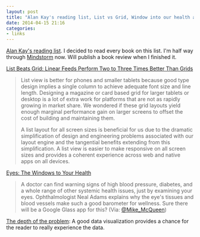 ```yaml
---
layout: post
title: "Alan Kay's reading list, List vs Grid, Window into our health and Experience the data"
date: 2014-04-15 21:16
categories: 
- links
---
```


[Alan Kay's reading
list](http://www.squeakland.org/resources/books/readingList.jsp). I decided to
read every book on this list. I'm half way through [Mindstorm](http://www.amazon.com/Mindstorms-Children-Computers-Powerful-Ideas/dp/0465046746) now. Will
publish a book review when I finished it. 

[List Beats Grid: Linear Feeds Perform Two to Three Times Better Than Grids](http://blog.getprismatic.com/list-beats-grid-linear-feeds-perform-two-to-three-times-better-than-grids-2/)
> List view is better for phones and smaller tablets because good type design
> implies a single column to achieve adequate font size and line length.
> Designing a magazine or card based grid for larger tablets or desktop is a
> lot of extra work for platforms that are not as rapidly growing in market
> share. We wondered if these grid layouts yield enough marginal performance
> gain on larger screens to offset the cost of building and maintaining them.
>
> A list layout for all screen sizes is beneficial for us due to the dramatic
> simplification of design and engineering problems associated with our layout
> engine and the tangential benefits extending from this simplification. A list
> view is easier to make responsive on all screen sizes and provides a coherent
> experience across web and native apps on all devices.


[Eyes: The Windows to Your Health](http://video.nationalgeographic.com/video/news/140408-eyes-health-vin)
> A doctor can find warning signs of high blood pressure, diabetes, and a whole
> range of other systemic health issues, just by examining your eyes.
> Ophthalmologist Neal Adams explains why the eye's tissues and blood vessels
> make such a good barometer for wellness.
Sure there will be a Google Glass app for this? (Via: [@Mike_McQueen](https://twitter.com/Mike_McQueen/status/453869412857032705
))

[The depth of the problem](http://apps.washingtonpost.com/g/page/world/the-depth-of-the-problem/931/?tid=sm_fb): A good data visualization provides a chance for the reader to really experience the data.  
